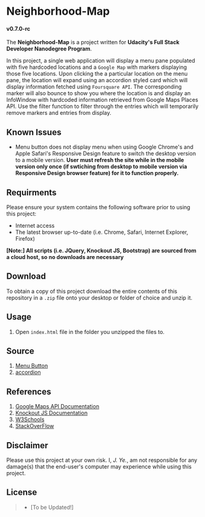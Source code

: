 
# Neighborhood-Map

#### v0.7.0-rc

The **Neighborhood-Map** is a project written for **Udacity's Full Stack Developer Nanodegree Program**.

In this project, a single web application will display a menu pane populated with five hardcoded locations and a `Google Map` with markers displaying those five locations. Upon clicking the a particular location on the menu pane, the location will expand using an accordion styled card which will display information fetched using `Foursquare API`. The corresponding marker will also bounce to show you where the location is and display an InfoWindow with hardcoded information retrieved from Google Maps Places API. Use the filter function to filter through the entries which will temporarily remove markers and entries from display.

## Known Issues
- Menu button does not display menu when using Google Chrome's and Apple Safari's Responsive Design feature to switch the desktop version to a mobile version. **User must refresh the site while in the mobile version only once (if swtiching from desktop to mobile version via Responsive Design browser feature) for it to function properly.** 

## Requirments

Please ensure your system contains the following software prior to using this project:

- Internet access
- The latest browser up-to-date (i.e. Chrome, Safari, Internet Explorer, Firefox)

**[Note:] All scripts (i.e. JQuery, Knockout JS, Bootstrap) are sourced from a cloud host, so no downloads are necessary** 

## Download

To obtain a copy of this project download the entire contents of this repository in a `.zip` file onto your desktop or folder of choice and unzip it.

## Usage

1) Open `index.html` file in the folder you unzipped the files to.

## Source
1) [Menu Button]
2) [accordion]

## References
1) [Google Maps API Documentation]
2) [Knockout JS Documentation]
3) [W3Schools]
4) [StackOverFlow]


## Disclaimer

Please use this project at your own risk. I, _J. Ye._, am not responsible for any damage(s) that the end-user's computer may experience while using this project.

## License

> * [To be Updated!]

[Google Maps API Documentation]: https://developers.google.com/maps/documentation/javascript/
[Knockout JS Documentation]: http://knockoutjs.com
[W3Schools]: https://www.w3schools.com
[StackOverFlow]: https://stackoverflow.com
[Menu Button]: https://www.w3schools.com/howto/howto_css_menu_icon.asp
[accordion]: https://getbootstrap.com/docs/4.0/components/collapse/

